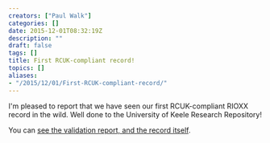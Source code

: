 ```yaml
---
creators: ["Paul Walk"]
categories: []
date: 2015-12-01T08:32:19Z
description: ""
draft: false
tags: []
title: First RCUK-compliant record!
topics: []
aliases:
- "/2015/12/01/First-RCUK-compliant-record/"
---
```


I'm pleased to report that we have seen our first RCUK-compliant RIOXX record in the wild. Well done to the University of Keele Research Repository!

You can [see the validation report, and the record itself](http://www.rioxx.net/repo/keele_research_repository/).


